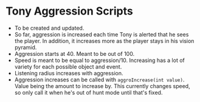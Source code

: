 # Tony Aggression Scripts

- To be created and updated.
- So far, aggression is increased each time Tony is alerted that he sees the player. In addition, it increases more as the player stays in his vision pyramid.
- Aggression starts at 40. Meant to be out of 100.
- Speed is meant to be equal to aggression/10. Increasing has a lot of variety for each possible object and event.
- Listening radius increases with aggression.
- Aggression increases can be called with `aggroIncrease(int value)`. Value being the amount to increase by. This currently changes speed, so only call it when he's out of hunt mode until that's fixed.
